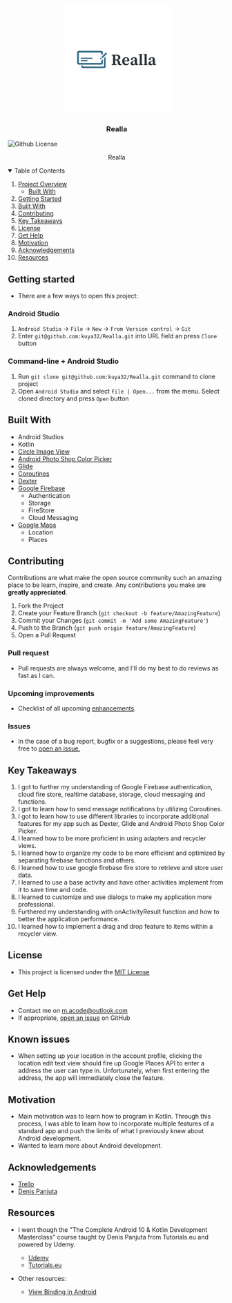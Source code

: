 <p align="center">
  <a href="https://github.com/kuya32/Realla">
    <img src="images/logo.png" alt="Realla Logo" width="250" height="250">
  </a>

  <h3 align="center">Realla</h3>

  ![Github License](https://img.shields.io/badge/license-MIT-green)

  <p align="center">
    Realla
  </p>
</p>

<details open="open">
  <summary>Table of Contents</summary>
  <ol>
    <li>
      <a href="#project-overview">Project Overview</a>
      <ul>
        <li><a href="#built-with">Built With</a></li>
      </ul>
    </li>
    <li>
      <a href="#getting-started">Getting Started</a>
    </li>
    <li><a href="##built-with">Built With</a></li>
    <li><a href="#contributing">Contributing</a></li>
    <li><a href="#key-takeaways">Key Takeaways</a></li>
    <li><a href="#license">License</a></li>
    <li><a href="#get-help">Get Help</a></li>
    <li><a href="#motivation">Motivation</a></li>
    <li><a href="#acknowledgements">Acknowledgements</a></li>
    <li><a href="#resources">Resources</a></li>
  </ol>
</details>

## Getting started

- There are a few ways to open this project:

### Android Studio

1. `Android Studio` -> `File` -> `New` -> `From Version control` -> `Git`
2. Enter `git@github.com:kuya32/Realla.git` into URL field an press `Clone` button

### Command-line + Android Studio

1. Run `git clone git@github.com:kuya32/Realla.git` command to clone project
2. Open `Android Studio` and select `File | Open...` from the menu. Select cloned directory and press `Open` button

## Built With

- Android Studios
- Kotlin
- [Circle Image View](https://github.com/hdodenhof/CircleImageView)
- [Android Photo Shop Color Picker](https://github.com/aziztitu/AndroidPhotoshopColorPicker)
- [Glide](https://github.com/bumptech/glide)
- [Coroutines](https://kotlinlang.org/docs/coroutines-overview.html)
- [Dexter](https://github.com/Karumi/Dexter)
- [Google Firebase](https://firebase.google.com/)
  - Authentication
  - Storage
  - FireStore
  - Cloud Messaging
- [Google Maps](https://console.cloud.google.com/google/maps-apis/new?project=pay-nothing&folder=&organizationId=)
  - Location
  - Places

## Contributing

Contributions are what make the open source community such an amazing place to be learn, inspire, and create. Any contributions you make are **greatly appreciated**.

1. Fork the Project
2. Create your Feature Branch (`git checkout -b feature/AmazingFeature`)
3. Commit your Changes (`git commit -m 'Add some AmazingFeature'`)
4. Push to the Branch (`git push origin feature/AmazingFeature`)
5. Open a Pull Request

### Pull request

- Pull requests are always welcome, and I'll do my best to do reviews as fast as I can.

### Upcoming improvements

- Checklist of all upcoming [enhancements](https://github.com/kuya32/Realla/issues).

### Issues

- In the case of a bug report, bugfix or a suggestions, please feel very free to [open an issue.](https://github.com/kuya32/Realla/issues)

## Key Takeaways

1. I got to further my understanding of Google Firebase authentication, cloud fire store, realtime database, storage, cloud messaging and functions.
2. I got to learn how to send message notifications by utilizing Coroutines.
3. I got to learn how to use different libraries to incorporate additional features for my app such as Dexter, Glide and Android Photo Shop Color Picker.
4. I learned how to be more proficient in using adapters and recycler views.
5. I learned how to organize my code to be more efficient and optimized by separating firebase functions and others.
6. I learned how to use google firebase fire store to retrieve and store user data.
7. I learned to use a base activity and have other activities implement from it to save time and code.
8. I learned to customize and use dialogs to make my application more professional.
9. Furthered my understanding with onActivityResult function and how to better the application performance.
10. I learned how to implement a drag and drop feature to items within a recycler view.

## License

- This project is licensed under the [MIT License](https://github.com/git/git-scm.com/blob/master/MIT-LICENSE.txt)

## Get Help

- Contact me on <m.acode@outlook.com>
- If appropriate, [open an issue](https://github.com/kuya32/Realla/issues) on GitHub

## Known issues

- When setting up your location in the account profile, clicking the location edit text view should fire up Google Places API to enter a address the user can type in. Unfortunately, when first entering the address, the app will immediately close the feature.

## Motivation

- Main motivation was to learn how to program in Kotlin. Through this process, I was able to learn how to incorporate multiple features of a standard app and push the limits of what I previously knew about Android development.
- Wanted to learn more about Android development.

## Acknowledgements

- [Trello](https://trello.com/)
- [Denis Panjuta](https://www.linkedin.com/in/denis-panjuta-23268862/)

## Resources

- I went though the "The Complete Android 10 & Kotlin Development Masterclass" course taught by Denis Panjuta from Tutorials.eu and powered by Udemy.
  - [Udemy](https://www.udemy.com/)
  - [Tutorials.eu](https://tutorials.eu/)

- Other resources:
  - [View Binding in Android](https://medium.com/@abhinav.s0612/exploring-view-binding-in-activities-fragments-dialogs-and-recyclerview-adapters-789f84b31a2a)
